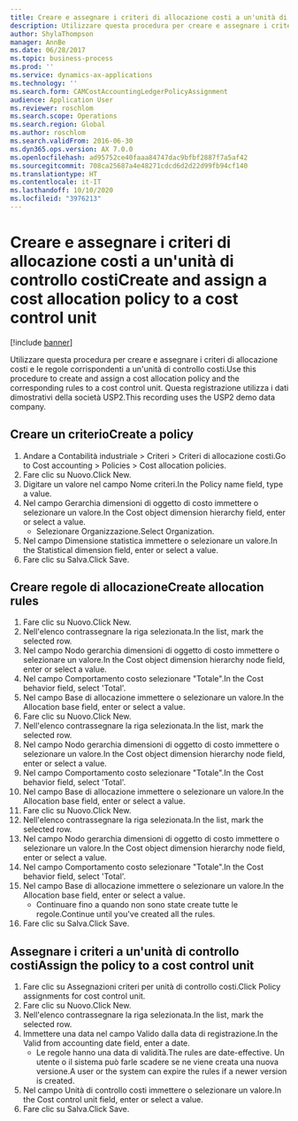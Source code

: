 ```yaml
---
title: Creare e assegnare i criteri di allocazione costi a un'unità di controllo costi
description: Utilizzare questa procedura per creare e assegnare i criteri di allocazione costi e le regole corrispondenti a un'unità di controllo costi.
author: ShylaThompson
manager: AnnBe
ms.date: 06/28/2017
ms.topic: business-process
ms.prod: ''
ms.service: dynamics-ax-applications
ms.technology: ''
ms.search.form: CAMCostAccountingLedgerPolicyAssignment
audience: Application User
ms.reviewer: roschlom
ms.search.scope: Operations
ms.search.region: Global
ms.author: roschlom
ms.search.validFrom: 2016-06-30
ms.dyn365.ops.version: AX 7.0.0
ms.openlocfilehash: ad95752ce40faaa84747dac9bfbf2887f7a5af42
ms.sourcegitcommit: 708ca25687a4e48271cdcd6d2d22d99fb94cf140
ms.translationtype: HT
ms.contentlocale: it-IT
ms.lasthandoff: 10/10/2020
ms.locfileid: "3976213"
---
```

# <a name="create-and-assign-a-cost-allocation-policy-to-a-cost-control-unit"></a><span data-ttu-id="5bf64-103">Creare e assegnare i criteri di allocazione costi a un'unità di controllo costi</span><span class="sxs-lookup"><span data-stu-id="5bf64-103">Create and assign a cost allocation policy to a cost control unit</span></span>

[!include [banner](../../includes/banner.md)]

<span data-ttu-id="5bf64-104">Utilizzare questa procedura per creare e assegnare i criteri di allocazione costi e le regole corrispondenti a un'unità di controllo costi.</span><span class="sxs-lookup"><span data-stu-id="5bf64-104">Use this procedure to create and assign a cost allocation policy and the corresponding rules to a cost control unit.</span></span> <span data-ttu-id="5bf64-105">Questa registrazione utilizza i dati dimostrativi della società USP2.</span><span class="sxs-lookup"><span data-stu-id="5bf64-105">This recording uses the USP2 demo data company.</span></span>


## <a name="create-a-policy"></a><span data-ttu-id="5bf64-106">Creare un criterio</span><span class="sxs-lookup"><span data-stu-id="5bf64-106">Create a policy</span></span>
1. <span data-ttu-id="5bf64-107">Andare a Contabilità industriale > Criteri > Criteri di allocazione costi.</span><span class="sxs-lookup"><span data-stu-id="5bf64-107">Go to Cost accounting > Policies > Cost allocation policies.</span></span>
2. <span data-ttu-id="5bf64-108">Fare clic su Nuovo.</span><span class="sxs-lookup"><span data-stu-id="5bf64-108">Click New.</span></span>
3. <span data-ttu-id="5bf64-109">Digitare un valore nel campo Nome criteri.</span><span class="sxs-lookup"><span data-stu-id="5bf64-109">In the Policy name field, type a value.</span></span>
4. <span data-ttu-id="5bf64-110">Nel campo Gerarchia dimensioni di oggetto di costo immettere o selezionare un valore.</span><span class="sxs-lookup"><span data-stu-id="5bf64-110">In the Cost object dimension hierarchy field, enter or select a value.</span></span>
    * <span data-ttu-id="5bf64-111">Selezionare Organizzazione.</span><span class="sxs-lookup"><span data-stu-id="5bf64-111">Select Organization.</span></span>  
5. <span data-ttu-id="5bf64-112">Nel campo Dimensione statistica immettere o selezionare un valore.</span><span class="sxs-lookup"><span data-stu-id="5bf64-112">In the Statistical dimension field, enter or select a value.</span></span>
6. <span data-ttu-id="5bf64-113">Fare clic su Salva.</span><span class="sxs-lookup"><span data-stu-id="5bf64-113">Click Save.</span></span>

## <a name="create-allocation-rules"></a><span data-ttu-id="5bf64-114">Creare regole di allocazione</span><span class="sxs-lookup"><span data-stu-id="5bf64-114">Create allocation rules</span></span>
1. <span data-ttu-id="5bf64-115">Fare clic su Nuovo.</span><span class="sxs-lookup"><span data-stu-id="5bf64-115">Click New.</span></span>
2. <span data-ttu-id="5bf64-116">Nell'elenco contrassegnare la riga selezionata.</span><span class="sxs-lookup"><span data-stu-id="5bf64-116">In the list, mark the selected row.</span></span>
3. <span data-ttu-id="5bf64-117">Nel campo Nodo gerarchia dimensioni di oggetto di costo immettere o selezionare un valore.</span><span class="sxs-lookup"><span data-stu-id="5bf64-117">In the Cost object dimension hierarchy node field, enter or select a value.</span></span>
4. <span data-ttu-id="5bf64-118">Nel campo Comportamento costo selezionare "Totale".</span><span class="sxs-lookup"><span data-stu-id="5bf64-118">In the Cost behavior field, select 'Total'.</span></span>
5. <span data-ttu-id="5bf64-119">Nel campo Base di allocazione immettere o selezionare un valore.</span><span class="sxs-lookup"><span data-stu-id="5bf64-119">In the Allocation base field, enter or select a value.</span></span>
6. <span data-ttu-id="5bf64-120">Fare clic su Nuovo.</span><span class="sxs-lookup"><span data-stu-id="5bf64-120">Click New.</span></span>
7. <span data-ttu-id="5bf64-121">Nell'elenco contrassegnare la riga selezionata.</span><span class="sxs-lookup"><span data-stu-id="5bf64-121">In the list, mark the selected row.</span></span>
8. <span data-ttu-id="5bf64-122">Nel campo Nodo gerarchia dimensioni di oggetto di costo immettere o selezionare un valore.</span><span class="sxs-lookup"><span data-stu-id="5bf64-122">In the Cost object dimension hierarchy node field, enter or select a value.</span></span>
9. <span data-ttu-id="5bf64-123">Nel campo Comportamento costo selezionare "Totale".</span><span class="sxs-lookup"><span data-stu-id="5bf64-123">In the Cost behavior field, select 'Total'.</span></span>
10. <span data-ttu-id="5bf64-124">Nel campo Base di allocazione immettere o selezionare un valore.</span><span class="sxs-lookup"><span data-stu-id="5bf64-124">In the Allocation base field, enter or select a value.</span></span>
11. <span data-ttu-id="5bf64-125">Fare clic su Nuovo.</span><span class="sxs-lookup"><span data-stu-id="5bf64-125">Click New.</span></span>
12. <span data-ttu-id="5bf64-126">Nell'elenco contrassegnare la riga selezionata.</span><span class="sxs-lookup"><span data-stu-id="5bf64-126">In the list, mark the selected row.</span></span>
13. <span data-ttu-id="5bf64-127">Nel campo Nodo gerarchia dimensioni di oggetto di costo immettere o selezionare un valore.</span><span class="sxs-lookup"><span data-stu-id="5bf64-127">In the Cost object dimension hierarchy node field, enter or select a value.</span></span>
14. <span data-ttu-id="5bf64-128">Nel campo Comportamento costo selezionare "Totale".</span><span class="sxs-lookup"><span data-stu-id="5bf64-128">In the Cost behavior field, select 'Total'.</span></span>
15. <span data-ttu-id="5bf64-129">Nel campo Base di allocazione immettere o selezionare un valore.</span><span class="sxs-lookup"><span data-stu-id="5bf64-129">In the Allocation base field, enter or select a value.</span></span>
    * <span data-ttu-id="5bf64-130">Continuare fino a quando non sono state create tutte le regole.</span><span class="sxs-lookup"><span data-stu-id="5bf64-130">Continue until you've created all the rules.</span></span>  
16. <span data-ttu-id="5bf64-131">Fare clic su Salva.</span><span class="sxs-lookup"><span data-stu-id="5bf64-131">Click Save.</span></span>

## <a name="assign-the-policy-to-a-cost-control-unit"></a><span data-ttu-id="5bf64-132">Assegnare i criteri a un'unità di controllo costi</span><span class="sxs-lookup"><span data-stu-id="5bf64-132">Assign the policy to a cost control unit</span></span>
1. <span data-ttu-id="5bf64-133">Fare clic su Assegnazioni criteri per unità di controllo costi.</span><span class="sxs-lookup"><span data-stu-id="5bf64-133">Click Policy assignments for cost control unit.</span></span>
2. <span data-ttu-id="5bf64-134">Fare clic su Nuovo.</span><span class="sxs-lookup"><span data-stu-id="5bf64-134">Click New.</span></span>
3. <span data-ttu-id="5bf64-135">Nell'elenco contrassegnare la riga selezionata.</span><span class="sxs-lookup"><span data-stu-id="5bf64-135">In the list, mark the selected row.</span></span>
4. <span data-ttu-id="5bf64-136">Immettere una data nel campo Valido dalla data di registrazione.</span><span class="sxs-lookup"><span data-stu-id="5bf64-136">In the Valid from accounting date field, enter a date.</span></span>
    * <span data-ttu-id="5bf64-137">Le regole hanno una data di validità.</span><span class="sxs-lookup"><span data-stu-id="5bf64-137">The rules are date-effective.</span></span> <span data-ttu-id="5bf64-138">Un utente o il sistema può farle scadere se ne viene creata una nuova versione.</span><span class="sxs-lookup"><span data-stu-id="5bf64-138">A user or the system can expire the rules if a newer version is created.</span></span>  
5. <span data-ttu-id="5bf64-139">Nel campo Unità di controllo costi immettere o selezionare un valore.</span><span class="sxs-lookup"><span data-stu-id="5bf64-139">In the Cost control unit field, enter or select a value.</span></span>
6. <span data-ttu-id="5bf64-140">Fare clic su Salva.</span><span class="sxs-lookup"><span data-stu-id="5bf64-140">Click Save.</span></span>

